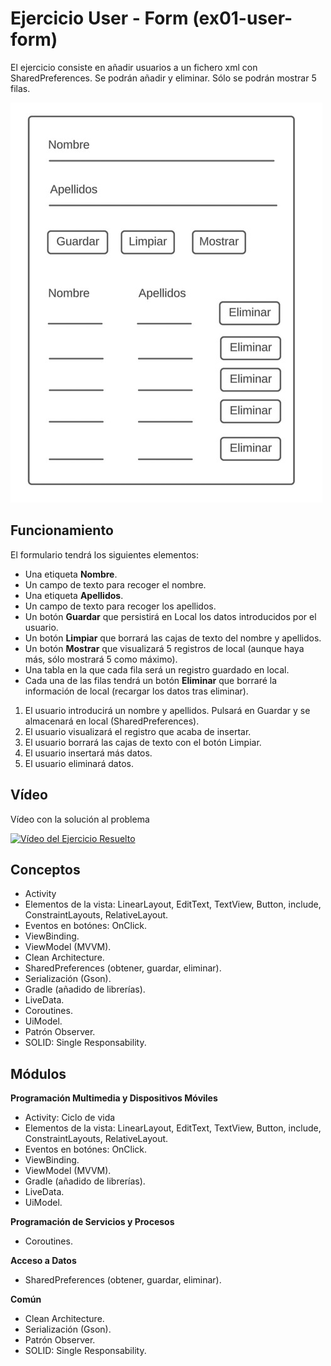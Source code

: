 # Ejercicio User - Form (ex01-user-form)

El ejercicio consiste en añadir usuarios a un fichero xml con SharedPreferences. Se podrán añadir y eliminar. Sólo se podrán mostrar 5 filas.

![Formulario](/assets/form.jpeg)

## Funcionamiento
El formulario tendrá los siguientes elementos:
- Una etiqueta **Nombre**.
- Un campo de texto para recoger el nombre.
- Una etiqueta **Apellidos**.
- Un campo de texto para recoger los apellidos.
- Un botón **Guardar** que persistirá en Local los datos introducidos por el usuario.
- Un botón **Limpiar** que borrará las cajas de texto del nombre y apellidos.
- Un botón **Mostrar** que visualizará 5 registros de local (aunque haya más, sólo mostrará 5 como máximo).
- Una tabla en la que cada fila será un registro guardado en local.
- Cada una de las filas tendrá un botón **Eliminar** que borraré la información de local (recargar los datos tras eliminar).

1. El usuario introducirá un nombre y apellidos. Pulsará en Guardar y se almacenará en local (SharedPreferences).
2. El usuario visualizará el registro que acaba de insertar.
3. El usuario borrará las cajas de texto con el botón Limpiar.
4. El usuario insertará más datos.
5. El usuario eliminará datos.

## Vídeo
Vídeo con la solución al problema  

[![Vídeo del Ejercicio Resuelto](https://img.youtube.com/vi/4xHTrbfa3GI/maxresdefault.jpg)](https://www.youtube.com/watch?v=4xHTrbfa3GI)


## Conceptos
- Activity
- Elementos de la vista: LinearLayout, EditText, TextView, Button, include, ConstraintLayouts, RelativeLayout.
- Eventos en botónes: OnClick.
- ViewBinding.
- ViewModel (MVVM).
- Clean Architecture.
- SharedPreferences (obtener, guardar, eliminar).
- Serialización (Gson).
- Gradle (añadido de librerías).
- LiveData.
- Coroutines.
- UiModel.
- Patrón Observer.
- SOLID: Single Responsability.

## Módulos
**Programación Multimedia y Dispositivos Móviles**
- Activity: Ciclo de vida
- Elementos de la vista: LinearLayout, EditText, TextView, Button, include, ConstraintLayouts, RelativeLayout.
- Eventos en botónes: OnClick.
- ViewBinding.
- ViewModel (MVVM).
- Gradle (añadido de librerías).
- LiveData.
- UiModel.

**Programación de Servicios y Procesos**
- Coroutines.

**Acceso a Datos**
- SharedPreferences (obtener, guardar, eliminar).

**Común**
- Clean Architecture.
- Serialización (Gson).
- Patrón Observer.
- SOLID: Single Responsability.
